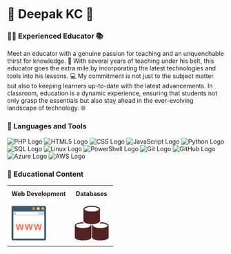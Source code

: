 # 🌱 Deepak KC 🌱

### 👩‍🏫  Experienced Educator 📚

Meet an educator with a genuine passion for teaching and an unquenchable thirst for knowledge. 🚀 With several years of teaching under his belt, this educator goes the extra mile by incorporating the latest technologies and tools into his lessons. 💻 My commitment is not just to the subject matter but also to keeping learners up-to-date with the latest advancements. In  classroom, education is a dynamic experience, ensuring that students not only grasp the essentials but also stay ahead in the ever-evolving landscape of technology. 🌐

### 🧰 Languages and Tools


![PHP Logo](https://img.shields.io/badge/PHP-777BB4?style=for-the-badge&logo=php&logoColor=white&labelColor=777BB4&logoWidth=30&logoHeight=30) ![HTML5 Logo](https://img.shields.io/badge/HTML5-E34F26?style=for-the-badge&logo=html5&logoColor=white&labelColor=E34F26&logoWidth=30&logoHeight=30) ![CSS Logo](https://img.shields.io/badge/CSS3-1572B6?style=for-the-badge&logo=css3&logoColor=white&labelColor=1572B6&logoWidth=30&logoHeight=30) ![JavaScript Logo](https://img.shields.io/badge/JavaScript-F7DF1E?style=for-the-badge&logo=javascript&logoColor=black&labelColor=F7DF1E&logoWidth=30&logoHeight=30) ![Python Logo](https://img.shields.io/badge/Python-3776AB?style=for-the-badge&logo=python&logoColor=white&labelColor=3776AB&logoWidth=30&logoHeight=30) ![SQL Logo](https://img.shields.io/badge/MySQL-4479A1?style=for-the-badge&logo=mysql&logoColor=white&labelColor=4479A1&logoWidth=30&logoHeight=30) ![Linux Logo](https://img.shields.io/badge/Linux-FCC624?style=for-the-badge&logo=linux&logoColor=black&labelColor=FCC624&logoWidth=30&logoHeight=30) ![PowerShell Logo](https://img.shields.io/badge/PowerShell-5391FE?style=for-the-badge&logo=powershell&logoColor=white&labelColor=5391FE&logoWidth=30&logoHeight=30) ![Git Logo](https://img.shields.io/badge/Git-F05032?style=for-the-badge&logo=git&logoColor=white&labelColor=F05032&logoWidth=30&logoHeight=30) ![GitHub Logo](https://img.shields.io/badge/GitHub-181717?style=for-the-badge&logo=github&logoColor=white&labelColor=181717&logoWidth=30&logoHeight=30) ![Azure Logo](https://img.shields.io/badge/Microsoft_Azure-0089D6?style=for-the-badge&logo=microsoft-azure&logoColor=white&labelColor=0089D6&logoWidth=30&logoHeight=30)
![AWS Logo](https://img.shields.io/badge/AWS-232F3E?style=for-the-badge&logo=amazon-aws&logoColor=white&labelColor=232F3E&logoWidth=30&logoHeight=30)

### 💬 Educational Content 

  <table style="border-collapse: collapse; width: 100%;">
    <tr>
      <td style="text-align: center; padding: 10px;">
        <b>Web Development</b>
      </td>
      <td style="text-align: center; padding: 10px;">
        <b>Databases</b>
      </td>
    </tr>
    <tr>
      <td style="align: center; padding: 10px;">
        <a href="https://dipaish.github.io/www23/index.html">
          <img src="images/web.svg" alt="web development" style="width:80px;text-align:center;">
        </a>
      </td>
      <td style="align: center; padding: 10px;">
        <a href="https://dipaish.github.io/www23/index.html">
          <img src="images/databases.svg" alt="web development" style="width:80px;text-align:center;">
        </a>
      </td>
    </tr>
  </table>
<br />







<!--
**dipaish/dipaish** is a ✨ _special_ ✨ repository because its `README.md` (this file) appears on your GitHub profile.

Here are some ideas to get you started:

- 🔭 I’m currently working on ...
- 🌱 I’m currently learning ...
- 👯 I’m looking to collaborate on ...
- 🤔 I’m looking for help with ...
- 💬 Ask me about ...
- 📫 How to reach me: ...
- 😄 Pronouns: ...
- ⚡ Fun fact: ...
-->
